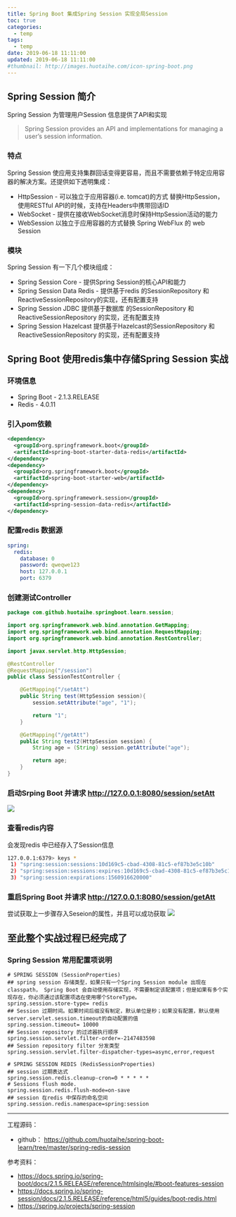 ```yaml
---
title: Spring Boot 集成Spring Session 实现全局Session
toc: true
categories:
  - temp
tags:
  - temp
date: 2019-06-18 11:11:00
updated: 2019-06-18 11:11:00
#thumbnail: http://images.huotaihe.com/icon-spring-boot.png
---
```



## Spring Session 简介
Spring Session 为管理用户Session 信息提供了API和实现
> Spring Session provides an API and implementations for managing a user’s session information.

  ### 特点
  Spring Session 使应用支持集群回话变得更容易，而且不需要依赖于特定应用容器的解决方案。还提供如下透明集成：
<!-- more -->  
  - HttpSession - 可以独立于应用容器(i.e. tomcat)的方式 替换HttpSession，使用RESTful API的时候，支持在Headers中携带回话ID
  - WebSocket - 提供在接收WebSocket消息时保持HttpSession活动的能力
  - WebSession 以独立于应用容器的方式替换 Spring WebFlux 的 web Session


 ### 模块

  Spring Session 有一下几个模块组成：
  - Spring Session Core - 提供Spring Session的核心API和能力
  - Spring Session Data Redis - 提供基于redis 的SessionRepository 和 ReactiveSessionRepository的实现，还有配置支持
  - Spring Session JDBC 提供基于数据库 的SessionRepository 和 ReactiveSessionRepository 的实现，还有配置支持
  - Spring Session Hazelcast  提供基于Hazelcast的SessionRepository 和 ReactiveSessionRepository 的实现，还有配置支持 

## Spring Boot 使用redis集中存储Spring Session 实战
### 环境信息
- Spring Boot - 2.1.3.RELEASE
- Redis - 4.0.11

### 引入pom依赖
```xml
<dependency>
  <groupId>org.springframework.boot</groupId>
  <artifactId>spring-boot-starter-data-redis</artifactId>
</dependency>
<dependency>
  <groupId>org.springframework.boot</groupId>
  <artifactId>spring-boot-starter-web</artifactId>
</dependency>
<dependency>
  <groupId>org.springframework.session</groupId>
  <artifactId>spring-session-data-redis</artifactId>
</dependency>
```

### 配置redis 数据源
```yml
spring:
  redis:
    database: 0
    password: qweqwe123
    host: 127.0.0.1
    port: 6379
```

### 创建测试Controller
```java
package com.github.huotaihe.springboot.learn.session;

import org.springframework.web.bind.annotation.GetMapping;
import org.springframework.web.bind.annotation.RequestMapping;
import org.springframework.web.bind.annotation.RestController;

import javax.servlet.http.HttpSession;

@RestController
@RequestMapping("/session")
public class SessionTestController {

    @GetMapping("/setAtt")
    public String test(HttpSession session){
        session.setAttribute("age", "1");

        return "1";
    }

    @GetMapping("/getAtt")
    public String test2(HttpSession session) {
        String age = (String) session.getAttribute("age");

        return age;
    }
}
```

### 启动Srping Boot 并请求 http://127.0.0.1:8080/session/setAtt
![](http://images.huotaihe.com/2019-06-19-11-33-20.png)

### 查看redis内容
会发现redis 中已经存入了Session信息
```bash
127.0.0.1:6379> keys *
 1) "spring:session:sessions:10d169c5-cbad-4308-81c5-ef87b3e5c10b"
 2) "spring:session:sessions:expires:10d169c5-cbad-4308-81c5-ef87b3e5c10b"
 3) "spring:session:expirations:1560916620000"
```

### 重启Spring Boot 并请求 http://127.0.0.1:8080/session/getAtt
尝试获取上一步骤存入Seseion的属性，并且可以成功获取
![](http://images.huotaihe.com/2019-06-19-11-38-38.png)

至此整个实战过程已经完成了
---

### Spring Session 常用配置项说明
```properties
# SPRING SESSION (SessionProperties)
## spring session 存储类型，如果只有一个Spring Session module 出现在classpath， Spring Boot 会自动使用存储实现，不需要制定该配置项；但是如果有多个实现存在，你必须通过该配置项选在使用哪个StoreType。
spring.session.store-type= redis
## Session 过期时间。如果时间后缀没有制定，默认单位是秒；如果没有配置，默认使用server.servlet.session.timeout的自动配置的值
spring.session.timeout= 10000
## Session repository 的过滤器执行顺序
spring.session.servlet.filter-order=-2147483598 
## Session repository filter 分发类型
spring.session.servlet.filter-dispatcher-types=async,error,request 

# SPRING SESSION REDIS (RedisSessionProperties)
## session 过期表达式
spring.session.redis.cleanup-cron=0 * * * * *
# Sessions flush mode.
spring.session.redis.flush-mode=on-save
## session 在redis 中保存的命名空间 
spring.session.redis.namespace=spring:session
```
---
工程源码：
- github： https://github.com/huotaihe/spring-boot-learn/tree/master/spring-redis-session

参考资料：
- https://docs.spring.io/spring-boot/docs/2.1.5.RELEASE/reference/htmlsingle/#boot-features-session
- https://docs.spring.io/spring-session/docs/2.1.5.RELEASE/reference/html5/guides/boot-redis.html
- https://spring.io/projects/spring-session